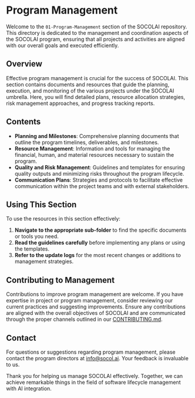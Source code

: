 # Program Management

Welcome to the `01-Program-Management` section of the SOCOLAI repository. This directory is dedicated to the management and coordination aspects of the SOCOLAI program, ensuring that all projects and activities are aligned with our overall goals and executed efficiently.

## Overview

Effective program management is crucial for the success of SOCOLAI. This section contains documents and resources that guide the planning, execution, and monitoring of the various projects under the SOCOLAI umbrella. Here, you will find detailed plans, resource allocation strategies, risk management approaches, and progress tracking reports.

## Contents

- **Planning and Milestones**: Comprehensive planning documents that outline the program timelines, deliverables, and milestones.
- **Resource Management**: Information and tools for managing the financial, human, and material resources necessary to sustain the program.
- **Quality and Risk Management**: Guidelines and templates for ensuring quality outputs and minimizing risks throughout the program lifecycle.
- **Communication Plans**: Strategies and protocols to facilitate effective communication within the project teams and with external stakeholders.

## Using This Section

To use the resources in this section effectively:

1. **Navigate to the appropriate sub-folder** to find the specific documents or tools you need.
2. **Read the guidelines carefully** before implementing any plans or using the templates.
3. **Refer to the update logs** for the most recent changes or additions to management strategies.

## Contributing to Management

Contributions to improve program management are welcome. If you have expertise in project or program management, consider reviewing our current practices and suggesting improvements. Ensure any contributions are aligned with the overall objectives of SOCOLAI and are communicated through the proper channels outlined in our [CONTRIBUTING.md](../CONTRIBUTING.md).

## Contact

For questions or suggestions regarding program management, please contact the program directors at [info@socol.ai](mailto:info@socol.ai). Your feedback is invaluable to us.

Thank you for helping us manage SOCOLAI effectively. Together, we can achieve remarkable things in the field of software lifecycle management with AI integration.
